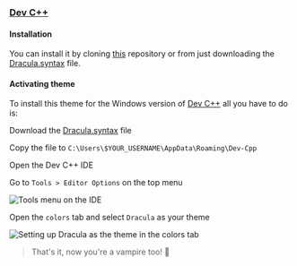 ### [Dev C++](https://www.bloodshed.net/)

#### Installation

You can install it by cloning [this](https://github.com/dracula/dev-cpp) repository or from just downloading the [Dracula.syntax](https://github.com/dracula/dev-cpp/tree/master/Dracula.syntax) file.

#### Activating theme

To install this theme for the Windows version of [Dev C++](https://www.bloodshed.net/) all you have to do is:

Download the [Dracula.syntax](https://github.com/dracula/dev-cpp/tree/master/Dracula.syntax) file

Copy the file to `C:\Users\$YOUR_USERNAME\AppData\Roaming\Dev-Cpp`

Open the Dev C++ IDE

Go to `Tools > Editor Options` on the top menu

![Tools menu on the IDE](https://raw.githubusercontent.com/dracula/dev-cpp/master/images/installation_1.jpeg)

Open the `colors` tab and select `Dracula` as your theme

![Setting up Dracula as the theme in the colors tab](https://raw.githubusercontent.com/dracula/dev-cpp/master/images/installation_2.jpeg)

> That's it, now you're a vampire too! 🦇
